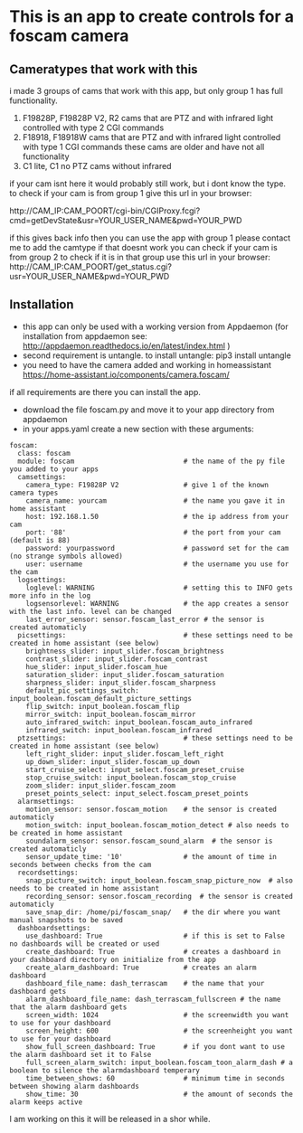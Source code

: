 # This is an app to create controls for a foscam camera

## Cameratypes that work with this

i made 3 groups of cams that work with this app, but only group 1 has full functionality.

1) F19828P, F19828P V2, R2 
   cams that are PTZ and with infrared light controlled with type 2 CGI commands
2) F18918, F18918W
   cams that are PTZ and with infrared light controlled with type 1 CGI commands
   these cams are older and have not all functionality
3) C1 lite, C1 
   no PTZ cams without infrared
   
if your cam isnt here it would probably still work, but i dont know the type.
to check if your cam is from group 1 give this url in your browser:

   http://CAM_IP:CAM_POORT/cgi-bin/CGIProxy.fcgi?cmd=getDevState&usr=YOUR_USER_NAME&pwd=YOUR_PWD
   
if this gives back info then you can use the app with group 1 please contact me to add the camtype
if that doesnt work you can check if your cam is from group 2
to check if it is in that group use this url in your browser:
   http://CAM_IP:CAM_POORT/get_status.cgi?usr=YOUR_USER_NAME&pwd=YOUR_PWD
   
## Installation

- this app can only be used with a working version from Appdaemon (for installation from appdaemon see: http://appdaemon.readthedocs.io/en/latest/index.html )
- second requirement is untangle. to install untangle:
  pip3 install untangle
- you need to have the camera added and working in homeassistant
  https://home-assistant.io/components/camera.foscam/
  
if all requirements are there you can install the app.
- download the file foscam.py and move it to your app directory from appdaemon
- in your apps.yaml create a new section with these arguments:
```
foscam:
  class: foscam
  module: foscam                           # the name of the py file you added to your apps
  camsettings:
    camera_type: F19828P V2                # give 1 of the known camera types
    camera_name: yourcam                   # the name you gave it in home assistant
    host: 192.168.1.50                     # the ip address from your cam
    port: '88'                             # the port from your cam (default is 88)
    password: yourpassword                 # password set for the cam (no strange symbols allowed)
    user: username                         # the username you use for the cam
  logsettings:
    loglevel: WARNING                      # setting this to INFO gets more info in the log
    logsensorlevel: WARNING                # the app creates a sensor with the last info. level can be changed
    last_error_sensor: sensor.foscam_last_error # the sensor is created automaticly
  picsettings:                             # these settings need to be created in home assistant (see below)
    brightness_slider: input_slider.foscam_brightness 
    contrast_slider: input_slider.foscam_contrast
    hue_slider: input_slider.foscam_hue
    saturation_slider: input_slider.foscam_saturation
    sharpness_slider: input_slider.foscam_sharpness
    default_pic_settings_switch: input_boolean.foscam_default_picture_settings
    flip_switch: input_boolean.foscam_flip
    mirror_switch: input_boolean.foscam_mirror
    auto_infrared_switch: input_boolean.foscam_auto_infrared
    infrared_switch: input_boolean.foscam_infrared
  ptzsettings:                             # these settings need to be created in home assistant (see below)
    left_right_slider: input_slider.foscam_left_right
    up_down_slider: input_slider.foscam_up_down
    start_cruise_select: input_select.foscam_preset_cruise
    stop_cruise_switch: input_boolean.foscam_stop_cruise
    zoom_slider: input_slider.foscam_zoom
    preset_points_select: input_select.foscam_preset_points
  alarmsettings:
    motion_sensor: sensor.foscam_motion    # the sensor is created automaticly
    motion_switch: input_boolean.foscam_motion_detect # also needs to be created in home assistant
    soundalarm_sensor: sensor.foscam_sound_alarm  # the sensor is created automaticly
    sensor_update_time: '10'               # the amount of time in seconds between checks from the cam
  recordsettings:
    snap_picture_switch: input_boolean.foscam_snap_picture_now  # also needs to be created in home assistant
    recording_sensor: sensor.foscam_recording  # the sensor is created automaticly
    save_snap_dir: /home/pi/foscam_snap/   # the dir where you want manual snapshots to be saved
  dashboardsettings: 
    use_dashboard: True                    # if this is set to False no dashboards will be created or used
    create_dashboard: True                 # creates a dashboard in your dashboard directory on initialize from the app
    create_alarm_dashboard: True           # creates an alarm dashboard
    dashboard_file_name: dash_terrascam    # the name that your dashboard gets
    alarm_dashboard_file_name: dash_terrascam_fullscreen # the name that the alarm dashboard gets
    screen_width: 1024                     # the screenwidth you want to use for your dashboard
    screen_height: 600                     # the screenheight you want to use for your dashboard
    show_full_screen_dashboard: True       # if you dont want to use the alarm dashboard set it to False
    full_screen_alarm_switch: input_boolean.foscam_toon_alarm_dash # a boolean to silence the alarmdashboard temperary
    time_between_shows: 60                 # minimum time in seconds between showing alarm dashboards
    show_time: 30                          # the amount of seconds the alarm keeps active
```

I am working on this it will be released in a shor while.
